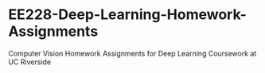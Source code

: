 # EE228-Deep-Learning-Homework-Assignments

Computer Vision Homework Assignments for Deep Learning Coursework at UC Riverside

